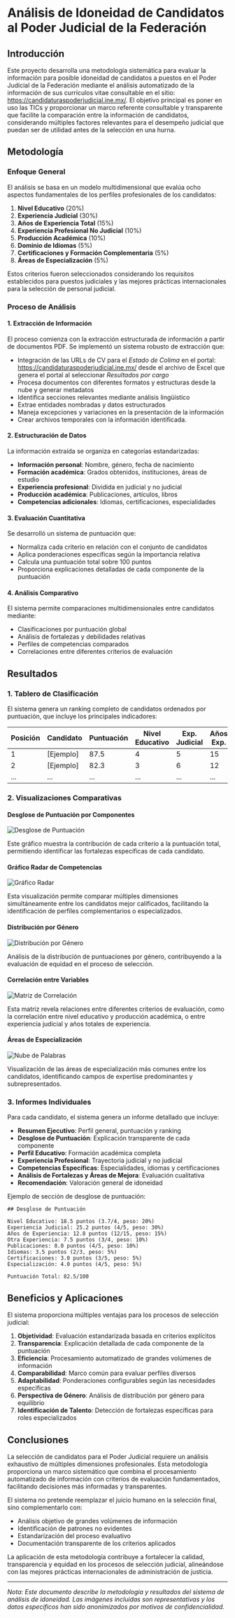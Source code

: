 # Análisis de Idoneidad de Candidatos al Poder Judicial de la Federación

## Introducción

Este proyecto desarrolla una metodología sistemática para evaluar la información para posible idoneidad de candidatos a puestos en el Poder Judicial de la Federación mediante el análisis automatizado de la información de sus currículos vitae consultable en el sitio: https://candidaturaspoderjudicial.ine.mx/. El objetivo principal es poner en uso las TICs y proporcionar un marco referente consultable y transparente que facilite la comparación entre la información de candidatos, considerando múltiples factores relevantes para el desempeño judicial que puedan ser de utilidad antes de la selección en una hurna.

## Metodología

### Enfoque General

El análisis se basa en un modelo multidimensional que evalúa ocho aspectos fundamentales de los perfiles profesionales de los candidatos:

1. **Nivel Educativo** (20%)
2. **Experiencia Judicial** (30%)
3. **Años de Experiencia Total** (15%)
4. **Experiencia Profesional No Judicial** (10%)
5. **Producción Académica** (10%)
6. **Dominio de Idiomas** (5%)
7. **Certificaciones y Formación Complementaria** (5%)
8. **Áreas de Especialización** (5%)

Estos criterios fueron seleccionados considerando los requisitos establecidos para puestos judiciales y las mejores prácticas internacionales para la selección de personal judicial.

### Proceso de Análisis

#### 1. Extracción de Información

El proceso comienza con la extracción estructurada de información a partir de documentos PDF. Se implementó un sistema robusto de extracción que:

- Integración de las URLs de CV para el *Estado de Colima* en el portal: https://candidaturaspoderjudicial.ine.mx/ desde el archivo de Excel que genera el portal al seleccionar *Resultados por cargo* 
- Procesa documentos con diferentes formatos y estructuras desde la nube y generar metadatos
- Identifica secciones relevantes mediante análisis lingüístico
- Extrae entidades nombradas y datos estructurados
- Maneja excepciones y variaciones en la presentación de la información
- Crear archivos temporales con la información identificada. 

#### 2. Estructuración de Datos

La información extraída se organiza en categorías estandarizadas:

- **Información personal**: Nombre, género, fecha de nacimiento
- **Formación académica**: Grados obtenidos, instituciones, áreas de estudio
- **Experiencia profesional**: Dividida en judicial y no judicial
- **Producción académica**: Publicaciones, artículos, libros
- **Competencias adicionales**: Idiomas, certificaciones, especialidades

#### 3. Evaluación Cuantitativa

Se desarrolló un sistema de puntuación que:

- Normaliza cada criterio en relación con el conjunto de candidatos
- Aplica ponderaciones específicas según la importancia relativa
- Calcula una puntuación total sobre 100 puntos
- Proporciona explicaciones detalladas de cada componente de la puntuación

#### 4. Análisis Comparativo

El sistema permite comparaciones multidimensionales entre candidatos mediante:

- Clasificaciones por puntuación global
- Análisis de fortalezas y debilidades relativas
- Perfiles de competencias comparados
- Correlaciones entre diferentes criterios de evaluación

## Resultados

### 1. Tablero de Clasificación

El sistema genera un ranking completo de candidatos ordenados por puntuación, que incluye los principales indicadores:

| Posición | Candidato | Puntuación | Nivel Educativo | Exp. Judicial | Años Exp. | Género |
|----------|-----------|------------|-----------------|---------------|-----------|--------|
| 1 | [Ejemplo] | 87.5 | 4 | 5 | 15 | M |
| 2 | [Ejemplo] | 82.3 | 3 | 6 | 12 | F |
| ... | ... | ... | ... | ... | ... | ... |

### 2. Visualizaciones Comparativas

#### Desglose de Puntuación por Componentes

![Desglose de Puntuación](https://ejemplo.com/imagen_placeholder_desglose.png)

Este gráfico muestra la contribución de cada criterio a la puntuación total, permitiendo identificar las fortalezas específicas de cada candidato.

#### Gráfico Radar de Competencias

![Gráfico Radar](https://ejemplo.com/imagen_placeholder_radar.png)

Esta visualización permite comparar múltiples dimensiones simultáneamente entre los candidatos mejor calificados, facilitando la identificación de perfiles complementarios o especializados.

#### Distribución por Género

![Distribución por Género](https://ejemplo.com/imagen_placeholder_genero.png)

Análisis de la distribución de puntuaciones por género, contribuyendo a la evaluación de equidad en el proceso de selección.

#### Correlación entre Variables

![Matriz de Correlación](https://ejemplo.com/imagen_placeholder_correlacion.png)

Esta matriz revela relaciones entre diferentes criterios de evaluación, como la correlación entre nivel educativo y producción académica, o entre experiencia judicial y años totales de experiencia.

#### Áreas de Especialización

![Nube de Palabras](https://ejemplo.com/imagen_placeholder_especialidades.png)

Visualización de las áreas de especialización más comunes entre los candidatos, identificando campos de expertise predominantes y subrepresentados.

### 3. Informes Individuales

Para cada candidato, el sistema genera un informe detallado que incluye:

- **Resumen Ejecutivo**: Perfil general, puntuación y ranking
- **Desglose de Puntuación**: Explicación transparente de cada componente
- **Perfil Educativo**: Formación académica completa
- **Experiencia Profesional**: Trayectoria judicial y no judicial
- **Competencias Específicas**: Especialidades, idiomas y certificaciones
- **Análisis de Fortalezas y Áreas de Mejora**: Evaluación cualitativa
- **Recomendación**: Valoración general de idoneidad

Ejemplo de sección de desglose de puntuación:

```
## Desglose de Puntuación

Nivel Educativo: 18.5 puntos (3.7/4, peso: 20%)
Experiencia Judicial: 25.2 puntos (4/5, peso: 30%)
Años de Experiencia: 12.8 puntos (12/15, peso: 15%)
Otra Experiencia: 7.5 puntos (3/4, peso: 10%)
Publicaciones: 8.0 puntos (4/5, peso: 10%)
Idiomas: 3.5 puntos (2/3, peso: 5%)
Certificaciones: 3.0 puntos (3/5, peso: 5%)
Especialización: 4.0 puntos (4/5, peso: 5%)

Puntuación Total: 82.5/100
```

## Beneficios y Aplicaciones

El sistema proporciona múltiples ventajas para los procesos de selección judicial:

1. **Objetividad**: Evaluación estandarizada basada en criterios explícitos
2. **Transparencia**: Explicación detallada de cada componente de la puntuación
3. **Eficiencia**: Procesamiento automatizado de grandes volúmenes de información
4. **Comparabilidad**: Marco común para evaluar perfiles diversos
5. **Adaptabilidad**: Ponderaciones configurables según las necesidades específicas
6. **Perspectiva de Género**: Análisis de distribución por género para equilibrio
7. **Identificación de Talento**: Detección de fortalezas específicas para roles especializados

## Conclusiones

La selección de candidatos para el Poder Judicial requiere un análisis exhaustivo de múltiples dimensiones profesionales. Esta metodología proporciona un marco sistemático que combina el procesamiento automatizado de información con criterios de evaluación fundamentados, facilitando decisiones más informadas y transparentes.

El sistema no pretende reemplazar el juicio humano en la selección final, sino complementarlo con:
- Análisis objetivo de grandes volúmenes de información
- Identificación de patrones no evidentes
- Estandarización del proceso evaluativo
- Documentación transparente de los criterios aplicados

La aplicación de esta metodología contribuye a fortalecer la calidad, transparencia y equidad en los procesos de selección judicial, alineándose con las mejores prácticas internacionales de administración de justicia.

---

*Nota: Este documento describe la metodología y resultados del sistema de análisis de idoneidad. Las imágenes incluidas son representativas y los datos específicos han sido anonimizados por motivos de confidencialidad.*
